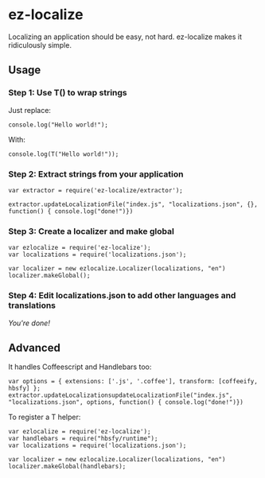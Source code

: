 # ez-localize

Localizing an application should be easy, not hard. ez-localize makes it ridiculously simple.

## Usage

### Step 1: Use T() to wrap strings

Just replace:

``` 
console.log("Hello world!");
```

With:

```
console.log(T("Hello world!"));
```

### Step 2: Extract strings from your application

```
var extractor = require('ez-localize/extractor');

extractor.updateLocalizationFile("index.js", "localizations.json", {}, function() { console.log("done!")})
```

### Step 3: Create a localizer and make global

```
var ezlocalize = require('ez-localize');
var localizations = require('localizations.json');

var localizer = new ezlocalize.Localizer(localizations, "en")
localizer.makeGlobal();

```

### Step 4: Edit localizations.json to add other languages and translations

_You're done!_


## Advanced

It handles Coffeescript and Handlebars too:

```
var options = { extensions: ['.js', '.coffee'], transform: [coffeeify, hbsfy] };
extractor.updateLocalizationsupdateLocalizationFile("index.js", "localizations.json", options, function() { console.log("done!")})
```

To register a T helper:

```
var ezlocalize = require('ez-localize');
var handlebars = require("hbsfy/runtime");
var localizations = require('localizations.json');

var localizer = new ezlocalize.Localizer(localizations, "en")
localizer.makeGlobal(handlebars);
```

